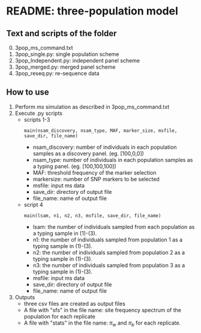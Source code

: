 # README: three-population model

## Text and scripts of the folder

0. 3pop_ms_command.txt
1. 3pop_single.py: single population scheme
2. 3pop_Independent.py: independent panel scheme
3. 3pop_merged.py: merged panel scheme
4. 3pop_reseq.py: re-sequence data


## How to use

1. Perform *ms* simulation as described in 3pop_ms_command.txt
1. Execute .py scripts
    - scripts 1-3
        ```
        main(nsam_discovery, nsam_type, MAF, marker_size, msfile, save_dir, file_name)
        ```
        - nsam_discovery: number of individuals in each population samples as a discovery panel. (eg. [100,0,0])
        - nsam_type: number of individuals in each population samples as a typing panel. (eg. [100,100,100])
        - MAF: threshold frequency of the marker selection
        - markersize: number of SNP markers to be selected
        - msfile: input ms data
        - save_dir: directory of output file
        - file_name: name of output file
    - script 4
        ```
        main(lsam, n1, n2, n3, msfile, save_dir, file_name)
        ```
        - lsam: the number of individuals sampled from each population as a typing sample in (1)-(3).
        - n1: the number of individuals sampled from population 1 as a typing sample in (1)-(3).
        - n2: the number of individuals sampled from population 2 as a typing sample in (1)-(3).
        - n3: the number of individuals sampled from population 3 as a typing sample in (1)-(3).
        - msfile: input ms data
        - save_dir: directory of output file
        - file_name: name of output file
1. Outputs
   - three csv files are created as output files
   - A file with "sfs" in the file name: site frequency spectrum of the population for each replicate
   - A file with "stats" in the file name: $\pi_w$ and $\pi_b$ for each replicate.
